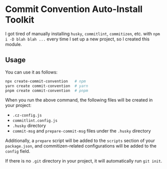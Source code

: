 # Commit Convention Auto-Install Toolkit

I got tired of manually installing `husky`, `commitlint`, `commitizen`, etc. with `npm i -D blah blah ...` every time I set up a new project, so I created this module.

## Usage

You can use it as follows:

```bash
npx create-commit-convention   # npm
yarn create commit-convention  # yarn
pnpm create commit-convention  # pnpm
```

When you run the above command, the following files will be created in your project:

- `.cz-config.js`
- `commitlint.config.js`
- `.husky` directory
- `commit-msg` and `prepare-commit-msg` files under the `.husky` directory

Additionally, a `prepare` script will be added to the `scripts` section of your `package.json`, and commitizen-related configurations will be added to the `config` field.

If there is no `.git` directory in your project, it will automatically run `git init`.

